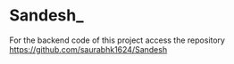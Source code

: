 # Sandesh_
For the backend code of this project access the repository https://github.com/saurabhk1624/Sandesh 
